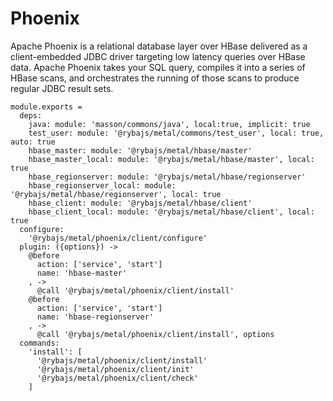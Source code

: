 
# Phoenix

Apache Phoenix is a relational database layer over HBase delivered as a client-embedded
JDBC driver targeting low latency queries over HBase data. Apache Phoenix takes
your SQL query, compiles it into a series of HBase scans, and orchestrates the
running of those scans to produce regular JDBC result sets.

    module.exports =
      deps:
        java: module: 'masson/commons/java', local:true, implicit: true
        test_user: module: '@rybajs/metal/commons/test_user', local: true, auto: true
        hbase_master: module: '@rybajs/metal/hbase/master'
        hbase_master_local: module: '@rybajs/metal/hbase/master', local: true
        hbase_regionserver: module: '@rybajs/metal/hbase/regionserver'
        hbase_regionserver_local: module: '@rybajs/metal/hbase/regionserver', local: true
        hbase_client: module: '@rybajs/metal/hbase/client'
        hbase_client_local: module: '@rybajs/metal/hbase/client', local: true
      configure:
        '@rybajs/metal/phoenix/client/configure'
      plugin: ({options}) ->
        @before
          action: ['service', 'start']
          name: 'hbase-master'
        , ->
          @call '@rybajs/metal/phoenix/client/install'
        @before
          action: ['service', 'start']
          name: 'hbase-regionserver'
        , ->
          @call '@rybajs/metal/phoenix/client/install', options
      commands:
        'install': [
          '@rybajs/metal/phoenix/client/install'
          '@rybajs/metal/phoenix/client/init'
          '@rybajs/metal/phoenix/client/check'
        ]
